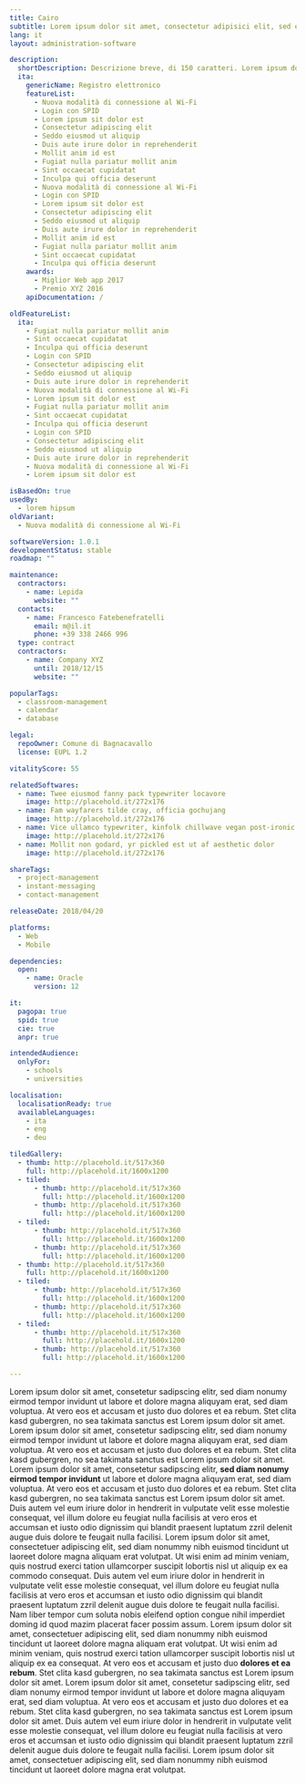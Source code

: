```yaml
---
title: Cairo
subtitle: Lorem ipsum dolor sit amet, consectetur adipisici elit, sed eiusmod tempor incidunt ut labore et dolore magna aliqua. Ut enim ad minim veniam, quis nostrud
lang: it
layout: administration-software

description:
  shortDescription: Descrizione breve, di 150 caratteri. Lorem ipsum dolor sit amet, consect etur adipisici elit, sed tempor incidunt ut labore et dolore magna aliqua.
  ita:
    genericName: Registro elettronico
    featureList:
      - Nuova modalità di connessione al Wi-Fi
      - Login con SPID
      - Lorem ipsum sit dolor est
      - Consectetur adipiscing elit
      - Seddo eiusmod ut aliquip
      - Duis aute irure dolor in reprehenderit
      - Mollit anim id est
      - Fugiat nulla pariatur mollit anim
      - Sint occaecat cupidatat
      - Inculpa qui officia deserunt
      - Nuova modalità di connessione al Wi-Fi
      - Login con SPID
      - Lorem ipsum sit dolor est
      - Consectetur adipiscing elit
      - Seddo eiusmod ut aliquip
      - Duis aute irure dolor in reprehenderit
      - Mollit anim id est
      - Fugiat nulla pariatur mollit anim
      - Sint occaecat cupidatat
      - Inculpa qui officia deserunt
    awards:
      - Miglior Web app 2017
      - Premio XYZ 2016
    apiDocumentation: /

oldFeatureList:
  ita:
    - Fugiat nulla pariatur mollit anim
    - Sint occaecat cupidatat
    - Inculpa qui officia deserunt
    - Login con SPID
    - Consectetur adipiscing elit
    - Seddo eiusmod ut aliquip
    - Duis aute irure dolor in reprehenderit
    - Nuova modalità di connessione al Wi-Fi
    - Lorem ipsum sit dolor est
    - Fugiat nulla pariatur mollit anim
    - Sint occaecat cupidatat
    - Inculpa qui officia deserunt
    - Login con SPID
    - Consectetur adipiscing elit
    - Seddo eiusmod ut aliquip
    - Duis aute irure dolor in reprehenderit
    - Nuova modalità di connessione al Wi-Fi
    - Lorem ipsum sit dolor est

isBasedOn: true
usedBy:
  - lorem hipsum
oldVariant:
  - Nuova modalità di connessione al Wi-Fi

softwareVersion: 1.0.1
developmentStatus: stable
roadmap: ""

maintenance:
  contractors:
    - name: Lepida
      website: ""
  contacts:
    - name: Francesco Fatebenefratelli
      email: m@il.it
      phone: +39 338 2466 996
  type: contract
  contractors:
    - name: Company XYZ
      until: 2018/12/15
      website: ""

popularTags:
  - classroom-management
  - calendar
  - database

legal:
  repoOwner: Comune di Bagnacavallo
  license: EUPL 1.2

vitalityScore: 55

relatedSoftwares:
  - name: Twee eiusmod fanny pack typewriter locavore
    image: http://placehold.it/272x176
  - name: Fam wayfarers tilde cray, officia gochujang
    image: http://placehold.it/272x176
  - name: Vice ullamco typewriter, kinfolk chillwave vegan post-ironic
    image: http://placehold.it/272x176
  - name: Mollit non godard, yr pickled est ut af aesthetic dolor
    image: http://placehold.it/272x176

shareTags:
  - project-management
  - instant-messaging
  - contact-management

releaseDate: 2018/04/20

platforms:
  - Web
  - Mobile

dependencies:
  open:
    - name: Oracle
      version: 12

it:
  pagopa: true
  spid: true
  cie: true
  anpr: true

intendedAudience:
  onlyFor:
    - schools
    - universities

localisation:
  localisationReady: true
  availableLanguages:
    - ita
    - eng
    - deu

tiledGallery:
  - thumb: http://placehold.it/517x360
    full: http://placehold.it/1600x1200
  - tiled:
      - thumb: http://placehold.it/517x360
        full: http://placehold.it/1600x1200
      - thumb: http://placehold.it/517x360
        full: http://placehold.it/1600x1200
  - tiled:
      - thumb: http://placehold.it/517x360
        full: http://placehold.it/1600x1200
      - thumb: http://placehold.it/517x360
        full: http://placehold.it/1600x1200
  - thumb: http://placehold.it/517x360
    full: http://placehold.it/1600x1200
  - tiled:
      - thumb: http://placehold.it/517x360
        full: http://placehold.it/1600x1200
      - thumb: http://placehold.it/517x360
        full: http://placehold.it/1600x1200
  - tiled:
      - thumb: http://placehold.it/517x360
        full: http://placehold.it/1600x1200
      - thumb: http://placehold.it/517x360
        full: http://placehold.it/1600x1200

---
```


Lorem ipsum dolor sit amet, consetetur sadipscing elitr, sed diam nonumy eirmod tempor invidunt ut labore et dolore magna aliquyam erat, sed diam voluptua. At vero eos et accusam et justo duo dolores et ea rebum. Stet clita kasd gubergren, no sea takimata sanctus est Lorem ipsum dolor sit amet.
Lorem ipsum dolor sit amet, consetetur sadipscing elitr, sed diam nonumy eirmod tempor invidunt ut labore et dolore magna aliquyam erat, sed diam voluptua. At vero eos et accusam et justo duo dolores et ea rebum. Stet clita kasd gubergren, no sea takimata sanctus est Lorem ipsum dolor sit amet. Lorem ipsum dolor sit amet, consetetur sadipscing elitr, **sed diam nonumy eirmod tempor invidunt** ut labore et dolore magna aliquyam erat, sed diam voluptua. At vero eos et accusam et justo duo dolores et ea rebum. Stet clita kasd gubergren, no sea takimata sanctus est Lorem ipsum dolor sit amet.
Duis autem vel eum iriure dolor in hendrerit in vulputate velit esse molestie consequat, vel illum dolore eu feugiat nulla facilisis at vero eros et accumsan et iusto odio dignissim qui blandit praesent luptatum zzril delenit augue duis dolore te feugait nulla facilisi. Lorem ipsum dolor sit amet, consectetuer adipiscing elit, sed diam nonummy nibh euismod tincidunt ut laoreet dolore magna aliquam erat volutpat.
Ut wisi enim ad minim veniam, quis nostrud exerci tation ullamcorper suscipit lobortis nisl ut aliquip ex ea commodo consequat. Duis autem vel eum iriure dolor in hendrerit in vulputate velit esse molestie consequat, vel illum dolore eu feugiat nulla facilisis at vero eros et accumsan et iusto odio dignissim qui blandit praesent luptatum zzril delenit augue duis dolore te feugait nulla facilisi.
Nam liber tempor cum soluta nobis eleifend option congue nihil imperdiet doming id quod mazim placerat facer possim assum. Lorem ipsum dolor sit amet, consectetuer adipiscing elit, sed diam nonummy nibh euismod tincidunt ut laoreet dolore magna aliquam erat volutpat. Ut wisi enim ad minim veniam, quis nostrud exerci tation ullamcorper suscipit lobortis nisl ut aliquip ex ea consequat.
At vero eos et accusam et justo duo **dolores et ea rebum**. Stet clita kasd gubergren, no sea takimata sanctus est Lorem ipsum dolor sit amet.
Lorem ipsum dolor sit amet, consetetur sadipscing elitr, sed diam nonumy eirmod tempor invidunt ut labore et dolore magna aliquyam erat, sed diam voluptua. At vero eos et accusam et justo duo dolores et ea rebum. Stet clita kasd gubergren, no sea takimata sanctus est Lorem ipsum dolor sit amet.
Duis autem vel eum iriure dolor in hendrerit in vulputate velit esse molestie consequat, vel illum dolore eu feugiat nulla facilisis at vero eros et accumsan et iusto odio dignissim qui blandit praesent luptatum zzril delenit augue duis dolore te feugait nulla facilisi. Lorem ipsum dolor sit amet, consectetuer adipiscing elit, sed diam nonummy nibh euismod tincidunt ut laoreet dolore magna erat volutpat.
